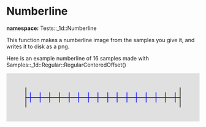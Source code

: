 # Numberline

**namespace:** Tests::_1d::Numberline

This function makes a numberline image from the samples you give it, and writes it to disk as a png.

Here is an example numberline of 16 samples made with Samples::_1d::Regular::RegularCenteredOffset()

![16 samples Regular](../../../../output/samples/1d/regular/regularcenteredoffset.png)
